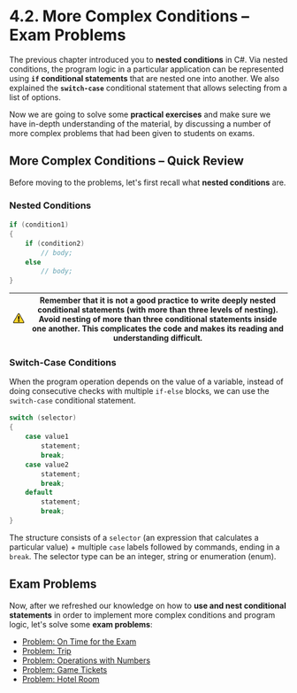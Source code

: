 # 4.2. More Complex Conditions – Exam Problems

The previous chapter introduced you to **nested conditions** in C#. Via nested conditions, the program logic in a particular application can be represented using **`if` conditional statements** that are nested one into another. We also explained the **`switch-case`** conditional statement that allows selecting from a list of options.

Now we are going to solve some **practical exercises** and make sure we have in-depth understanding of the material, by discussing a number of more complex problems that had been given to students on exams.

## More Complex Conditions – Quick Review

Before moving to the problems, let's first recall what **nested conditions** are.

### Nested Conditions

```csharp
if (condition1)
{
    if (condition2)
        // body; 
    else
        // body;
}
```

| ![](../../assets/alert-icon.png) | Remember that it is not a good practice to write deeply nested conditional statements (with more than three levels of nesting). Avoid nesting of more than three conditional statements inside one another. This complicates the code and makes its reading and understanding difficult. |
| -------------------------------- | ---------------------------------------------------------------------------------------------------------------------------------------------------------------------------------------------------------------------------------------------------------------------------------------- |

### Switch-Case Conditions

When the program operation depends on the value of a variable, instead of doing consecutive checks with multiple `if-else` blocks, we can use the `switch-case` conditional statement.

```csharp
switch (selector)
{
    case value1
        statement;
        break;
    case value2
        statement;
        break;
    default
        statement;
        break;
}
```

The structure consists of a `selector` (an expression that calculates a particular value) + multiple `case` labels followed by commands, ending in a `break`. The selector type can be an integer, string or enumeration (enum).

## Exam Problems

Now, after we refreshed our knowledge on how to **use and nest conditional statements** in order to implement more complex conditions and program logic, let's solve some **exam problems**:

* [Problem: On Time for the Exam](exam-problems/on-time-for-the-exam/on-time-for-the-exam.md)
* [Problem: Trip](exam-problems/trip/trip.md)
* [Problem: Operations with Numbers](exam-problems/operations/operations.md)
* [Problem: Game Tickets](exam-problems/match-tickets/match-tickets.md)
* [Problem: Hotel Room](exam-problems/hotel-room/hotel-room.md)
